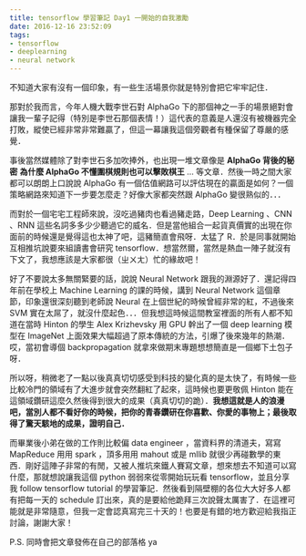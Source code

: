```yaml
---
title: tensorflow 學習筆記 Day1 一開始的自我激勵
date: 2016-12-16 23:52:09
tags:
- tensorflow
- deeplearning
- neural network
---
```


不知道大家有沒有一個印象，有一些生活場景你就是特別會把它牢牢記住．

那對於我而言，今年人機大戰李世石對 AlphaGo 下的那個神之一手的場景絕對會讓我一輩子記得（特別是李世石那個表情！）這代表的意義是人還沒有被機器完全打敗，縱使已經非常非常難贏了，但這一幕讓我這個旁觀者有種保留了尊嚴的感覺．

事後當然媒體除了對李世石多加吹捧外，也出現一堆文章像是 **AlphaGo 背後的秘密** **為什麼 AlphaGo 不懂圍棋規則也可以擊敗棋王** … 等文章．然後一時之間大家都可以朗朗上口說說 AlphaGo 有一個估值網路可以評估現在的贏面是如何？一個策略網路來知道下一步要怎麼走？好像大家都突然跟 AlphaGo 變很熟似的．．．

而對於一個宅宅工程師來說，沒吃過豬肉也看過豬走路，Deep Learning 、CNN 、RNN 這些名詞多多少少聽過它的威名．但是當他組合一起貨真價實的出現在你面前的時候還是覺得這也太神了吧，這豬簡直會飛呀．太猛了 R．於是同事就開始互相推坑說要來組讀書會研究 tensorflow．想當然爾，當然是熱血一陣子就沒有下文了，我想應該是大家都很（ㄓㄨㄤ）忙的緣故吧！

好了不要說太多無關緊要的話，說說 Neural Network 跟我的淵源好了．還記得四年前在學校上 Machine Learning 的課的時候，講到 Neural Network 這個章節，印象還很深刻聽到老師說 Neural 在上個世紀的時候曾經非常的紅，不過後來 SVM 實在太屌了，就沒什麼起色．．．但我想這時候這間教室裡面的所有人都不知道在當時 Hinton 的學生 Alex Krizhevsky 用 GPU 幹出了一個 deep learning 模型在 ImageNet 上面效果大幅超過了原本傳統的方法，引爆了後來幾年的熱潮．哎，當初會導個 backpropagation 就拿來做期末專題想想簡直是一個鄉下土包子呀．

所以呀，稍微老了一點以後真真切切感受到科技的變化真的是太快了，有時候一些比較冷門的領域有了大進步就會突然翻紅了起來，這時候也要更敬佩 Hinton 能在這領域鑽研這麼久然後得到很大的成果（真真切切的跪）．**我想這就是人的浪漫吧，當別人都不看好你的時候，把你的青春鑽研在你喜歡、你愛的事物上；最後取得了驚天駭地的成果，證明自己．**

而畢業後小弟在做的工作則比較偏 data engineer ，當資料界的清道夫，寫寫 MapReduce 用用 spark ，頂多用用 mahout 或是 mllib 就很少再碰數學的東西．剛好這陣子非常的有閒，又被人推坑來鐵人賽寫文章，想來想去不知道可以寫什麼，那就想說讓我這個 python 弱弱來從零開始玩玩看 tensorflow，並且分享我 follow tensorflow tutorial 的學習筆記．然後看到隔壁棚的各位大大好多人都有把每一天的 schedule 訂出來，真的是要給他跪拜三次說聲太厲害了．在這裡可能就是非常隨意，但我一定會認真寫完三十天的！也要是有錯的地方歡迎給我指正討論，謝謝大家！

P.S. 同時會把文章發佈在自己的部落格 ya

